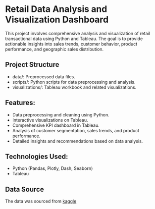 # Retail Data Analysis and Visualization Dashboard

This project involves comprehensive analysis and visualization of retail transactional data using Python and Tableau. The goal is to provide actionable insights into sales trends, customer behavior, product performance, and geographic sales distribution.

## Project Structure
- data/: Preprocessed data files.
- scripts/: Python scripts for data preprocessing and analysis.
- visualizations/: Tableau workbook and related visualizations.

## Features:
- Data preprocessing and cleaning using Python.
- Interactive visualizations on Tableau.
- Comprehensive KPI dashboard in Tableau.
- Analysis of customer segmentation, sales trends, and product performance.
- Detailed insights and recommendations based on data analysis.

## Technologies Used:
- Python (Pandas, Plotly, Dash, Seaborn)
- Tableau

## Data Source
The data was sourced from [kaggle](https://www.kaggle.com/datasets/sahilprajapati143/retail-analysis-large-dataset)

  
